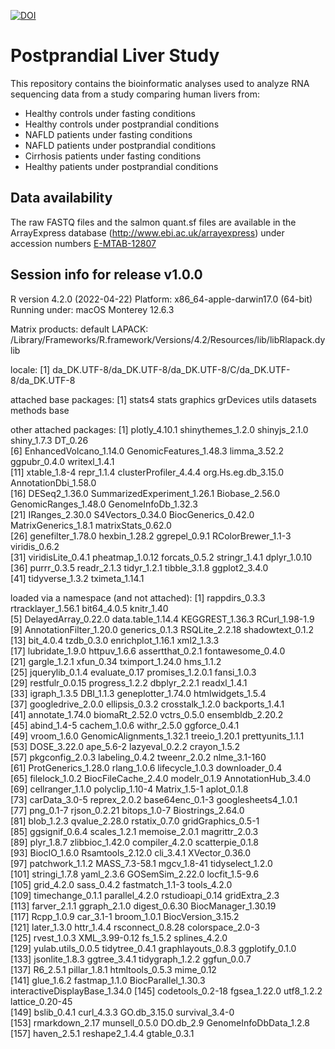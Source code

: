 [![DOI](https://zenodo.org/badge/615819269.svg)](https://zenodo.org/badge/latestdoi/615819269)

# Postprandial Liver Study
This repository contains the bioinformatic analyses used to analyze RNA sequencing data from a study comparing human livers from:
- Healthy controls under fasting conditions
- Healthy controls under postprandial conditions
- NAFLD patients under fasting conditions
- NAFLD patients under postprandial conditions
- Cirrhosis patients under fasting conditions
- Healthy patients under postprandial conditions

## Data availability 
The raw FASTQ files and the salmon quant.sf files are available in the ArrayExpress database (http://www.ebi.ac.uk/arrayexpress) under accession numbers 
[E-MTAB-12807](https://www.ebi.ac.uk/arrayexpress/experiments/E-MTAB-12807)

## Session info for release v1.0.0
R version 4.2.0 (2022-04-22)
Platform: x86_64-apple-darwin17.0 (64-bit)
Running under: macOS Monterey 12.6.3

Matrix products: default
LAPACK: /Library/Frameworks/R.framework/Versions/4.2/Resources/lib/libRlapack.dylib

locale:
[1] da_DK.UTF-8/da_DK.UTF-8/da_DK.UTF-8/C/da_DK.UTF-8/da_DK.UTF-8

attached base packages:
[1] stats4    stats     graphics  grDevices utils     datasets  methods   base     

other attached packages:
 [1] plotly_4.10.1               shinythemes_1.2.0           shinyjs_2.1.0               shiny_1.7.3                 DT_0.26                    
 [6] EnhancedVolcano_1.14.0      GenomicFeatures_1.48.3      limma_3.52.2                ggpubr_0.4.0                writexl_1.4.1              
[11] xtable_1.8-4                repr_1.1.4                  clusterProfiler_4.4.4       org.Hs.eg.db_3.15.0         AnnotationDbi_1.58.0       
[16] DESeq2_1.36.0               SummarizedExperiment_1.26.1 Biobase_2.56.0              GenomicRanges_1.48.0        GenomeInfoDb_1.32.3        
[21] IRanges_2.30.0              S4Vectors_0.34.0            BiocGenerics_0.42.0         MatrixGenerics_1.8.1        matrixStats_0.62.0         
[26] genefilter_1.78.0           hexbin_1.28.2               ggrepel_0.9.1               RColorBrewer_1.1-3          viridis_0.6.2              
[31] viridisLite_0.4.1           pheatmap_1.0.12             forcats_0.5.2               stringr_1.4.1               dplyr_1.0.10               
[36] purrr_0.3.5                 readr_2.1.3                 tidyr_1.2.1                 tibble_3.1.8                ggplot2_3.4.0              
[41] tidyverse_1.3.2             tximeta_1.14.1             

loaded via a namespace (and not attached):
  [1] rappdirs_0.3.3                rtracklayer_1.56.1            bit64_4.0.5                   knitr_1.40                   
  [5] DelayedArray_0.22.0           data.table_1.14.4             KEGGREST_1.36.3               RCurl_1.98-1.9               
  [9] AnnotationFilter_1.20.0       generics_0.1.3                RSQLite_2.2.18                shadowtext_0.1.2             
 [13] bit_4.0.4                     tzdb_0.3.0                    enrichplot_1.16.1             xml2_1.3.3                   
 [17] lubridate_1.9.0               httpuv_1.6.6                  assertthat_0.2.1              fontawesome_0.4.0            
 [21] gargle_1.2.1                  xfun_0.34                     tximport_1.24.0               hms_1.1.2                    
 [25] jquerylib_0.1.4               evaluate_0.17                 promises_1.2.0.1              fansi_1.0.3                  
 [29] restfulr_0.0.15               progress_1.2.2                dbplyr_2.2.1                  readxl_1.4.1                 
 [33] igraph_1.3.5                  DBI_1.1.3                     geneplotter_1.74.0            htmlwidgets_1.5.4            
 [37] googledrive_2.0.0             ellipsis_0.3.2                crosstalk_1.2.0               backports_1.4.1              
 [41] annotate_1.74.0               biomaRt_2.52.0                vctrs_0.5.0                   ensembldb_2.20.2             
 [45] abind_1.4-5                   cachem_1.0.6                  withr_2.5.0                   ggforce_0.4.1                
 [49] vroom_1.6.0                   GenomicAlignments_1.32.1      treeio_1.20.1                 prettyunits_1.1.1            
 [53] DOSE_3.22.0                   ape_5.6-2                     lazyeval_0.2.2                crayon_1.5.2                 
 [57] pkgconfig_2.0.3               labeling_0.4.2                tweenr_2.0.2                  nlme_3.1-160                 
 [61] ProtGenerics_1.28.0           rlang_1.0.6                   lifecycle_1.0.3               downloader_0.4               
 [65] filelock_1.0.2                BiocFileCache_2.4.0           modelr_0.1.9                  AnnotationHub_3.4.0          
 [69] cellranger_1.1.0              polyclip_1.10-4               Matrix_1.5-1                  aplot_0.1.8                  
 [73] carData_3.0-5                 reprex_2.0.2                  base64enc_0.1-3               googlesheets4_1.0.1          
 [77] png_0.1-7                     rjson_0.2.21                  bitops_1.0-7                  Biostrings_2.64.0            
 [81] blob_1.2.3                    qvalue_2.28.0                 rstatix_0.7.0                 gridGraphics_0.5-1           
 [85] ggsignif_0.6.4                scales_1.2.1                  memoise_2.0.1                 magrittr_2.0.3               
 [89] plyr_1.8.7                    zlibbioc_1.42.0               compiler_4.2.0                scatterpie_0.1.8             
 [93] BiocIO_1.6.0                  Rsamtools_2.12.0              cli_3.4.1                     XVector_0.36.0               
 [97] patchwork_1.1.2               MASS_7.3-58.1                 mgcv_1.8-41                   tidyselect_1.2.0             
[101] stringi_1.7.8                 yaml_2.3.6                    GOSemSim_2.22.0               locfit_1.5-9.6               
[105] grid_4.2.0                    sass_0.4.2                    fastmatch_1.1-3               tools_4.2.0                  
[109] timechange_0.1.1              parallel_4.2.0                rstudioapi_0.14               gridExtra_2.3                
[113] farver_2.1.1                  ggraph_2.1.0                  digest_0.6.30                 BiocManager_1.30.19          
[117] Rcpp_1.0.9                    car_3.1-1                     broom_1.0.1                   BiocVersion_3.15.2           
[121] later_1.3.0                   httr_1.4.4                    rsconnect_0.8.28              colorspace_2.0-3             
[125] rvest_1.0.3                   XML_3.99-0.12                 fs_1.5.2                      splines_4.2.0                
[129] yulab.utils_0.0.5             tidytree_0.4.1                graphlayouts_0.8.3            ggplotify_0.1.0              
[133] jsonlite_1.8.3                ggtree_3.4.1                  tidygraph_1.2.2               ggfun_0.0.7                  
[137] R6_2.5.1                      pillar_1.8.1                  htmltools_0.5.3               mime_0.12                    
[141] glue_1.6.2                    fastmap_1.1.0                 BiocParallel_1.30.3           interactiveDisplayBase_1.34.0
[145] codetools_0.2-18              fgsea_1.22.0                  utf8_1.2.2                    lattice_0.20-45              
[149] bslib_0.4.1                   curl_4.3.3                    GO.db_3.15.0                  survival_3.4-0               
[153] rmarkdown_2.17                munsell_0.5.0                 DO.db_2.9                     GenomeInfoDbData_1.2.8       
[157] haven_2.5.1                   reshape2_1.4.4                gtable_0.3.1
